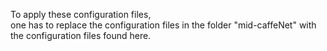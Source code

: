 To apply these configuration files,\
one has to replace the configuration files in the folder "mid-caffeNet" with\
the configuration files found here.
